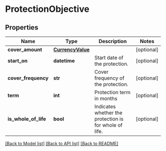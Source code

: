 # ProtectionObjective

## Properties
Name | Type | Description | Notes
------------ | ------------- | ------------- | -------------
**cover_amount** | [**CurrencyValue**](CurrencyValue.md) |  | [optional] 
**start_on** | **datetime** | Start date of the protection. | [optional] 
**cover_frequency** | **str** | Cover frequency of the protection. | [optional] 
**term** | **int** | Protection term in months | [optional] 
**is_whole_of_life** | **bool** | Indicates whether the protection is for whole of life. | [optional] 

[[Back to Model list]](../README.md#documentation-for-models) [[Back to API list]](../README.md#documentation-for-api-endpoints) [[Back to README]](../README.md)

